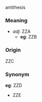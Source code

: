 antithesis
### Meaning
+ _adj_: ZZA
    + __eg__: ZZB

### Origin

ZZC

### Synonym

__eg__: ZZD

+ ZZE


